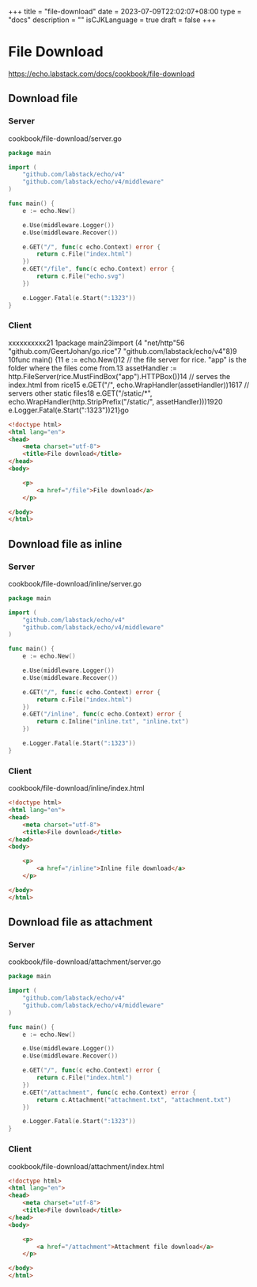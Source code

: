 +++
title = "file-download"
date = 2023-07-09T22:02:07+08:00
type = "docs"
description = ""
isCJKLanguage = true
draft = false
+++

# File Download

https://echo.labstack.com/docs/cookbook/file-download

## Download file

### Server

cookbook/file-download/server.go

```go
package main

import (
	"github.com/labstack/echo/v4"
	"github.com/labstack/echo/v4/middleware"
)

func main() {
	e := echo.New()

	e.Use(middleware.Logger())
	e.Use(middleware.Recover())

	e.GET("/", func(c echo.Context) error {
		return c.File("index.html")
	})
	e.GET("/file", func(c echo.Context) error {
		return c.File("echo.svg")
	})

	e.Logger.Fatal(e.Start(":1323"))
}
```



### Client

xxxxxxxxxx21 1package main2​3import (4    "net/http"5​6    "github.com/GeertJohan/go.rice"7    "github.com/labstack/echo/v4"8)9​10func main() {11    e := echo.New()12    // the file server for rice. "app" is the folder where the files come from.13    assetHandler := http.FileServer(rice.MustFindBox("app").HTTPBox())14    // serves the index.html from rice15    e.GET("/", echo.WrapHandler(assetHandler))16​17    // servers other static files18    e.GET("/static/*", echo.WrapHandler(http.StripPrefix("/static/", assetHandler)))19​20    e.Logger.Fatal(e.Start(":1323"))21}go

```html
<!doctype html>
<html lang="en">
<head>
    <meta charset="utf-8">
    <title>File download</title>
</head>
<body>

    <p>
        <a href="/file">File download</a>
    </p>

</body>
</html>
```



## Download file as inline

### Server

cookbook/file-download/inline/server.go

```go
package main

import (
	"github.com/labstack/echo/v4"
	"github.com/labstack/echo/v4/middleware"
)

func main() {
	e := echo.New()

	e.Use(middleware.Logger())
	e.Use(middleware.Recover())

	e.GET("/", func(c echo.Context) error {
		return c.File("index.html")
	})
	e.GET("/inline", func(c echo.Context) error {
		return c.Inline("inline.txt", "inline.txt")
	})

	e.Logger.Fatal(e.Start(":1323"))
}
```



### Client

cookbook/file-download/inline/index.html

```html
<!doctype html>
<html lang="en">
<head>
    <meta charset="utf-8">
    <title>File download</title>
</head>
<body>

    <p>
        <a href="/inline">Inline file download</a>
    </p>

</body>
</html>
```



## Download file as attachment

### Server

cookbook/file-download/attachment/server.go

```go
package main

import (
	"github.com/labstack/echo/v4"
	"github.com/labstack/echo/v4/middleware"
)

func main() {
	e := echo.New()

	e.Use(middleware.Logger())
	e.Use(middleware.Recover())

	e.GET("/", func(c echo.Context) error {
		return c.File("index.html")
	})
	e.GET("/attachment", func(c echo.Context) error {
		return c.Attachment("attachment.txt", "attachment.txt")
	})

	e.Logger.Fatal(e.Start(":1323"))
}
```



### Client

cookbook/file-download/attachment/index.html

```html
<!doctype html>
<html lang="en">
<head>
    <meta charset="utf-8">
    <title>File download</title>
</head>
<body>

    <p>
        <a href="/attachment">Attachment file download</a>
    </p>

</body>
</html>
```
